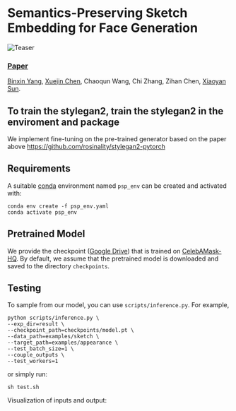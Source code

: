 # Semantics-Preserving Sketch Embedding for Face Generation
![Teaser](figure/teaser_1.jpg)
### [Paper](https://arxiv.org/abs/2211.13015) 
<!-- <br> -->
[Binxin Yang](https://orcid.org/0000-0003-4110-1986), [Xuejin Chen](http://staff.ustc.edu.cn/~xjchen99/), Chaoqun Wang, Chi Zhang, Zihan Chen, [Xiaoyan Sun](http://staff.ustc.edu.cn/~xysun720/).
<!-- <br> -->

## To train the stylegan2, train the stylegan2 in the enviroment and package
We implement fine-tuning on the pre-trained generator based on the paper above 
https://github.com/rosinality/stylegan2-pytorch


## Requirements
A suitable [conda](https://conda.io/) environment named `psp_env` can be created
and activated with:

```
conda env create -f psp_env.yaml
conda activate psp_env
```

## Pretrained Model
We provide the checkpoint ([Google Drive](https://drive.google.com/file/d/1jyoEqZXNfsz-MOlRSimjwG3q8GdeA4AZ/view?usp=share_link)) that is trained on [CelebAMask-HQ](https://github.com/switchablenorms/CelebAMask-HQ). By default, we assume that the pretrained model is downloaded and saved to the directory `checkpoints`.

## Testing

To sample from our model, you can use `scripts/inference.py`. For example, 
```
python scripts/inference.py \
--exp_dir=result \
--checkpoint_path=checkpoints/model.pt \
--data_path=examples/sketch \
--target_path=examples/appearance \
--test_batch_size=1 \
--couple_outputs \
--test_workers=1
```
or simply run:
```
sh test.sh
```
Visualization of inputs and output:
